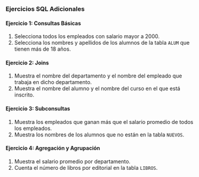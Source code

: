 ### Ejercicios SQL Adicionales

#### Ejercicio 1: Consultas Básicas
1. Selecciona todos los empleados con salario mayor a 2000.
2. Selecciona los nombres y apellidos de los alumnos de la tabla `ALUM` que tienen más de 18 años.

#### Ejercicio 2: Joins
1. Muestra el nombre del departamento y el nombre del empleado que trabaja en dicho departamento.
2. Muestra el nombre del alumno y el nombre del curso en el que está inscrito.

#### Ejercicio 3: Subconsultas
1. Muestra los empleados que ganan más que el salario promedio de todos los empleados.
2. Muestra los nombres de los alumnos que no están en la tabla `NUEVOS`.

#### Ejercicio 4: Agregación y Agrupación
1. Muestra el salario promedio por departamento.
2. Cuenta el número de libros por editorial en la tabla `LIBROS`.